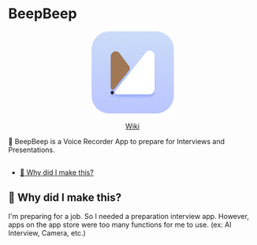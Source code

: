 # BeepBeep

<p align="center">
  <img src="./documentation/images/icon.png" />
</p>

<p align="center">
  <a href="../../wiki">Wiki</a>
</p>

🎤 BeepBeep is a Voice Recorder App to prepare for Interviews and Presentations.

##

- [🤔 Why did I make this?](#-why-did-i-make-this)

## 🤔 Why did I make this?

I'm preparing for a job. So I needed a preparation interview app. However, apps on the app store were too many functions for me to use. (ex: AI Interview, Camera, etc.)
